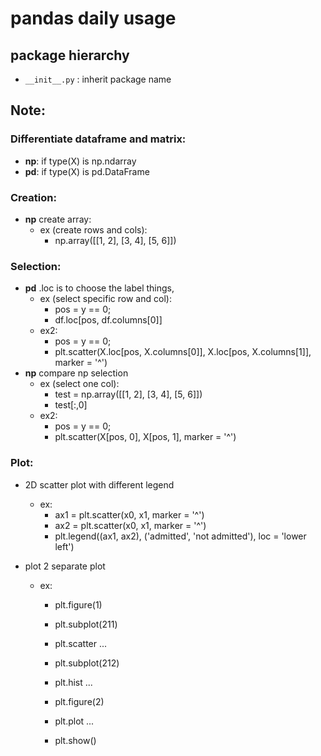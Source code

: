 # pandas daily usage

## package hierarchy

- `__init__.py` : inherit package name 

## Note: 
### Differentiate dataframe and matrix:
- __np__: if type(X) is np.ndarray
- __pd__: if type(X) is pd.DataFrame

### Creation:

- __np__ create array: 
    - ex (create rows and cols):
        - np.array([[1, 2], [3, 4], [5, 6]])

### Selection:
- __pd__ .loc is to choose the label things, 
    - ex (select specific row and col): 
        - pos = y == 0;
        - df.loc[pos, df.columns[0]] 
    - ex2: 
        - pos = y == 0;
        - plt.scatter(X.loc[pos, X.columns[0]], X.loc[pos, X.columns[1]], marker = '^')
- __np__ compare np selection
    - ex (select one col): 
        - test = np.array([[1, 2], [3, 4], [5, 6]])
        - test[:,0]
    - ex2: 
        - pos = y == 0;
        - plt.scatter(X[pos, 0], X[pos, 1], marker = '^')



### Plot:
- 2D scatter plot with different legend
    - ex:
        - ax1 = plt.scatter(x0, x1, marker = '^')
        - ax2 = plt.scatter(x0, x1, marker = '^')
        - plt.legend((ax1, ax2), ('admitted', 'not admitted'), loc = 'lower left')

- plot 2 separate plot
    - ex: 
        - plt.figure(1)
        - plt.subplot(211)
        - plt.scatter ...
        - plt.subplot(212)
        - plt.hist ...
        
        - plt.figure(2)
        - plt.plot ...
        - plt.show()